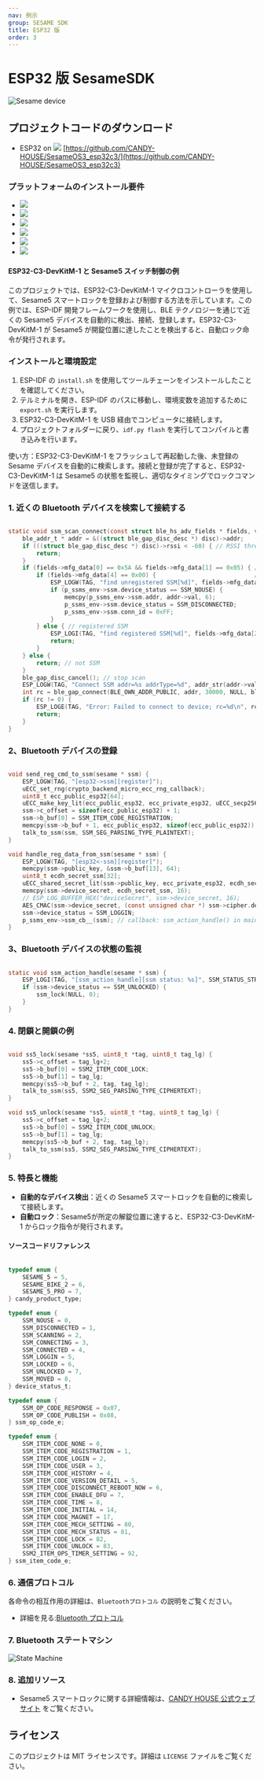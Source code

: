 ```yaml
---
nav: 例示
group: SESAME SDK
title: ESP32 版
order: 3
---
```


# ESP32 版 SesameSDK

![Sesame device](https://raw.githubusercontent.com/CANDY-HOUSE/.github/main/profile/images/SesameSDK.png 'Sesame')

## プロジェクトコードのダウンロード

- ESP32 on <img src="https://img.shields.io/badge/Github-000000?logo=Github&logoColor=white"/> [https://github.com/CANDY-HOUSE/SesameOS3_esp32c3/](https://github.com/CANDY-HOUSE/SesameOS3_esp32c3)

### プラットフォームのインストール要件

- <img src="https://img.shields.io/badge/windows-10.0-FA7343" />
- <img src="https://img.shields.io/badge/Bluetooth-4.0LE +-0082FC" />
- <img src="https://img.shields.io/badge/ESP 32+-000000" />
- <img src="https://img.shields.io/badge/macOS-10.15 +-000000" />
- <img src="https://img.shields.io/badge/IoT SDK +-000000" />
- <img src="https://img.shields.io/badge/nRF Connect SDK +-1575F9" />

#### ESP32-C3-DevKitM-1 と Sesame5 スイッチ制御の例

このプロジェクトでは、ESP32-C3-DevKitM-1 マイクロコントローラを使用して、Sesame5 スマートロックを登録および制御する方法を示しています。この例では、ESP-IDF 開発フレームワークを使用し、BLE テクノロジーを通じて近くの Sesame5 デバイスを自動的に検出、接続、登録します。ESP32-C3-DevKitM-1 が Sesame5 が開錠位置に達したことを検出すると、自動ロック命令が発行されます。

### インストールと環境設定

1. ESP-IDF の `install.sh` を使用してツールチェーンをインストールしたことを確認してください。
2. テルミナルを開き、ESP-IDF のパスに移動し、環境変数を追加するために `export.sh` を実行します。
3. ESP32-C3-DevKitM-1 を USB 経由でコンピュータに接続します。
4. プロジェクトフォルダーに戻り、`idf.py flash` を実行してコンパイルと書き込みを行います。

使い方：ESP32-C3-DevKitM-1 をフラッシュして再起動した後、未登録の Sesame デバイスを自動的に検索します。接続と登録が完了すると、ESP32-C3-DevKitM-1 は Sesame5 の状態を監視し、適切なタイミングでロックコマンドを送信します。

### 1. 近くの Bluetooth デバイスを検索して接続する

```c

static void ssm_scan_connect(const struct ble_hs_adv_fields * fields, void * disc) {
    ble_addr_t * addr = &((struct ble_gap_disc_desc *) disc)->addr;
    if (((struct ble_gap_disc_desc *) disc)->rssi < -60) { // RSSI threshold
        return;
    }
    if (fields->mfg_data[0] == 0x5A && fields->mfg_data[1] == 0x05) { // is SSM
        if (fields->mfg_data[4] == 0x00) {                            // unregistered SSM
            ESP_LOGW(TAG, "find unregistered SSM[%d]", fields->mfg_data[2]);
            if (p_ssms_env->ssm.device_status == SSM_NOUSE) {
                memcpy(p_ssms_env->ssm.addr, addr->val, 6);
                p_ssms_env->ssm.device_status = SSM_DISCONNECTED;
                p_ssms_env->ssm.conn_id = 0xFF;
            }
        } else { // registered SSM
            ESP_LOGI(TAG, "find registered SSM[%d]", fields->mfg_data[2]);
            return;
        }
    } else {
        return; // not SSM
    }
    ble_gap_disc_cancel(); // stop scan
    ESP_LOGW(TAG, "Connect SSM addr=%s addrType=%d", addr_str(addr->val), addr->type);
    int rc = ble_gap_connect(BLE_OWN_ADDR_PUBLIC, addr, 30000, NULL, ble_gap_connect_event, NULL);
    if (rc != 0) {
        ESP_LOGE(TAG, "Error: Failed to connect to device; rc=%d\n", rc);
        return;
    }
}

```

### 2、Bluetooth デバイスの登録

```c

void send_reg_cmd_to_ssm(sesame * ssm) {
    ESP_LOGW(TAG, "[esp32->ssm][register]");
    uECC_set_rng(crypto_backend_micro_ecc_rng_callback);
    uint8_t ecc_public_esp32[64];
    uECC_make_key_lit(ecc_public_esp32, ecc_private_esp32, uECC_secp256r1());
    ssm->c_offset = sizeof(ecc_public_esp32) + 1;
    ssm->b_buf[0] = SSM_ITEM_CODE_REGISTRATION;
    memcpy(ssm->b_buf + 1, ecc_public_esp32, sizeof(ecc_public_esp32));
    talk_to_ssm(ssm, SSM_SEG_PARSING_TYPE_PLAINTEXT);
}

void handle_reg_data_from_ssm(sesame * ssm) {
    ESP_LOGW(TAG, "[esp32<-ssm][register]");
    memcpy(ssm->public_key, &ssm->b_buf[13], 64);
    uint8_t ecdh_secret_ssm[32];
    uECC_shared_secret_lit(ssm->public_key, ecc_private_esp32, ecdh_secret_ssm, uECC_secp256r1());
    memcpy(ssm->device_secret, ecdh_secret_ssm, 16);
    // ESP_LOG_BUFFER_HEX("deviceSecret", ssm->device_secret, 16);
    AES_CMAC(ssm->device_secret, (const unsigned char *) ssm->cipher.decrypt.random_code, 4, ssm->cipher.token);
    ssm->device_status = SSM_LOGGIN;
    p_ssms_env->ssm_cb__(ssm); // callback: ssm_action_handle() in main.c
}

```

### 3、Bluetooth デバイスの状態の監視

```c

static void ssm_action_handle(sesame * ssm) {
    ESP_LOGI(TAG, "[ssm_action_handle][ssm status: %s]", SSM_STATUS_STR(ssm->device_status));
    if (ssm->device_status == SSM_UNLOCKED) {
        ssm_lock(NULL, 0);
    }
}

```

### 4. 閉鎖と開鎖の例

```c

void ss5_lock(sesame *ss5, uint8_t *tag, uint8_t tag_lg) {
    ss5->c_offset = tag_lg+2;
    ss5->b_buf[0] = SSM2_ITEM_CODE_LOCK;
    ss5->b_buf[1] = tag_lg;
    memcpy(ss5->b_buf + 2, tag, tag_lg);
    talk_to_ssm(ss5, SSM2_SEG_PARSING_TYPE_CIPHERTEXT);
}

void ss5_unlock(sesame *ss5, uint8_t *tag, uint8_t tag_lg) {
    ss5->c_offset = tag_lg+2;
    ss5->b_buf[0] = SSM2_ITEM_CODE_UNLOCK;
    ss5->b_buf[1] = tag_lg;
    memcpy(ss5->b_buf + 2, tag, tag_lg);
    talk_to_ssm(ss5, SSM2_SEG_PARSING_TYPE_CIPHERTEXT);
}

```

### 5. 特長と機能

- **自動的なデバイス検出**：近くの Sesame5 スマートロックを自動的に検索して接続します。
- **自動ロック**：Sesame5が所定の解錠位置に達すると、ESP32-C3-DevKitM-1 からロック指令が発行されます。

#### ソースコードリファレンス

```c

typedef enum {
    SESAME_5 = 5,
    SESAME_BIKE_2 = 6,
    SESAME_5_PRO = 7,
} candy_product_type;

typedef enum {
    SSM_NOUSE = 0,
    SSM_DISCONNECTED = 1,
    SSM_SCANNING = 2,
    SSM_CONNECTING = 3,
    SSM_CONNECTED = 4,
    SSM_LOGGIN = 5,
    SSM_LOCKED = 6,
    SSM_UNLOCKED = 7,
    SSM_MOVED = 8,
} device_status_t;

typedef enum {
    SSM_OP_CODE_RESPONSE = 0x07,
    SSM_OP_CODE_PUBLISH = 0x08,
} ssm_op_code_e;

typedef enum {
    SSM_ITEM_CODE_NONE = 0,
    SSM_ITEM_CODE_REGISTRATION = 1,
    SSM_ITEM_CODE_LOGIN = 2,
    SSM_ITEM_CODE_USER = 3,
    SSM_ITEM_CODE_HISTORY = 4,
    SSM_ITEM_CODE_VERSION_DETAIL = 5,
    SSM_ITEM_CODE_DISCONNECT_REBOOT_NOW = 6,
    SSM_ITEM_CODE_ENABLE_DFU = 7,
    SSM_ITEM_CODE_TIME = 8,
    SSM_ITEM_CODE_INITIAL = 14,
    SSM_ITEM_CODE_MAGNET = 17,
    SSM_ITEM_CODE_MECH_SETTING = 80,
    SSM_ITEM_CODE_MECH_STATUS = 81,
    SSM_ITEM_CODE_LOCK = 82,
    SSM_ITEM_CODE_UNLOCK = 83,
    SSM2_ITEM_OPS_TIMER_SETTING = 92,
} ssm_item_code_e;

```

### 6. 通信プロトコル

各命令の相互作用の詳細は、`Bluetoothプロトコル` の説明をご覧ください。

- 詳細を見る:[Bluetooth プロトコル](/components/bluetooth)

### 7. Bluetooth ステートマシン

![State Machine](https://raw.githubusercontent.com/CANDY-HOUSE/.github/main/profile/uml/uml_output/p08_statemechine.png)

### 8. 追加リソース

- Sesame5 スマートロックに関する詳細情報は、[CANDY HOUSE 公式ウェブサイト](https://jp.candyhouse.co/) をご覧ください。

## ライセンス

このプロジェクトは MIT ライセンスです。詳細は `LICENSE` ファイルをご覧ください。